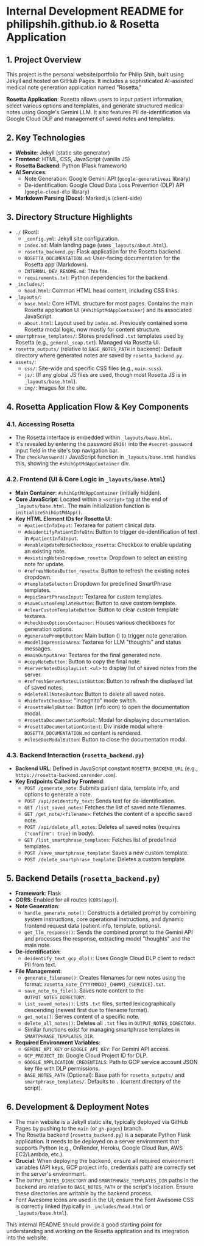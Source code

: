 # Internal Development README for philipshih.github.io & Rosetta Application

## 1. Project Overview

This project is the personal website/portfolio for Philip Shih, built using Jekyll and hosted on GitHub Pages. It includes a sophisticated AI-assisted medical note generation application named "Rosetta."

**Rosetta Application**:
Rosetta allows users to input patient information, select various options and templates, and generate structured medical notes using Google's Gemini LLM. It also features PII de-identification via Google Cloud DLP and management of saved notes and templates.

## 2. Key Technologies

*   **Website**: Jekyll (static site generator)
*   **Frontend**: HTML, CSS, JavaScript (vanilla JS)
*   **Rosetta Backend**: Python (Flask framework)
*   **AI Services**:
    *   Note Generation: Google Gemini API (`google-generativeai` library)
    *   De-identification: Google Cloud Data Loss Prevention (DLP) API (`google-cloud-dlp` library)
*   **Markdown Parsing (Docs)**: Marked.js (client-side)

## 3. Directory Structure Highlights

*   `./` (Root):
    *   `_config.yml`: Jekyll site configuration.
    *   `index.md`: Main landing page (uses `_layouts/about.html`).
    *   `rosetta_backend.py`: Flask application for the Rosetta backend.
    *   `ROSETTA_DOCUMENTATION.md`: User-facing documentation for the Rosetta app (Markdown).
    *   `INTERNAL_DEV_README.md`: This file.
    *   `requirements.txt`: Python dependencies for the backend.
*   `_includes/`:
    *   `head.html`: Common HTML head content, including CSS links.
*   `_layouts/`:
    *   `base.html`: Core HTML structure for most pages. Contains the main Rosetta application UI (`#shihGptMdAppContainer`) and its associated JavaScript.
    *   `about.html`: Layout used by `index.md`. Previously contained some Rosetta modal logic, now mostly for content structure.
*   `smartphrase_templates/`: Stores predefined `.txt` templates used by Rosetta (e.g., `general_soap.txt`). Managed via Rosetta UI.
*   `rosetta_outputs/` (relative to `BASE_NOTES_PATH` in backend): Default directory where generated notes are saved by `rosetta_backend.py`.
*   `assets/`:
    *   `css/`: Site-wide and specific CSS files (e.g., `main.scss`).
    *   `js/`: (If any global JS files are used, though most Rosetta JS is in `_layouts/base.html`).
    *   `img/`: Images for the site.

## 4. Rosetta Application Flow & Key Components

### 4.1. Accessing Rosetta
*   The Rosetta interface is embedded within `_layouts/base.html`.
*   It's revealed by entering the password `E916!` into the `#secret-password` input field in the site's top navigation bar.
*   The `checkPassword()` JavaScript function in `_layouts/base.html` handles this, showing the `#shihGptMdAppContainer` div.

### 4.2. Frontend (UI & Core Logic in `_layouts/base.html`)
*   **Main Container**: `#shihGptMdAppContainer` (initially hidden).
*   **Core JavaScript**: Located within a `<script>` tag at the end of `_layouts/base.html`. The main initialization function is `initializeShihGptMdApp()`.
*   **Key HTML Element IDs for Rosetta UI**:
    *   `#patientInfoInput`: Textarea for patient clinical data.
    *   `#deidentifyPatientInfoBtn`: Button to trigger de-identification of text in `#patientInfoInput`.
    *   `#enableUpdateModeCheckbox_rosetta`: Checkbox to enable updating an existing note.
    *   `#existingNotesDropdown_rosetta`: Dropdown to select an existing note for update.
    *   `#refreshNotesButton_rosetta`: Button to refresh the existing notes dropdown.
    *   `#templateSelector`: Dropdown for predefined SmartPhrase templates.
    *   `#epicSmartPhraseInput`: Textarea for custom templates.
    *   `#saveCustomTemplateButton`: Button to save custom template.
    *   `#clearCustomTemplateButton`: Button to clear custom template textarea.
    *   `#checkboxOptionsContainer`: Houses various checkboxes for generation options.
    *   `#generatePromptButton`: Main button (<i class="fas fa-angle-right"></i>) to trigger note generation.
    *   `#modelImpressionArea`: Textarea for LLM "thoughts" and status messages.
    *   `#mainOutputArea`: Textarea for the final generated note.
    *   `#copyNoteButton`: Button to copy the final note.
    *   `#serverNotesDisplayList`: `<ul>` to display list of saved notes from the server.
    *   `#refreshServerNotesListButton`: Button to refresh the displayed list of saved notes.
    *   `#deleteAllNotesButton`: Button to delete all saved notes.
    *   `#hideTextCheckbox`: "Incognito" mode switch.
    *   `#rosettaHelpButton`: Button (info icon) to open the documentation modal.
    *   `#rosettaDocumentationModal`: Modal for displaying documentation.
    *   `#rosettaDocumentationContent`: Div inside modal where `ROSETTA_DOCUMENTATION.md` content is rendered.
    *   `#closeDocModalButton`: Button to close the documentation modal.

### 4.3. Backend Interaction (`rosetta_backend.py`)
*   **Backend URL**: Defined in JavaScript constant `ROSETTA_BACKEND_URL` (e.g., `https://rosetta-backend.onrender.com`).
*   **Key Endpoints Called by Frontend**:
    *   `POST /generate_note`: Submits patient data, template info, and options to generate a note.
    *   `POST /api/deidentify_text`: Sends text for de-identification.
    *   `GET /list_saved_notes`: Fetches the list of saved note filenames.
    *   `GET /get_note/<filename>`: Fetches the content of a specific saved note.
    *   `POST /api/delete_all_notes`: Deletes all saved notes (requires `{"confirm": true}` in body).
    *   `GET /list_smartphrase_templates`: Fetches list of predefined templates.
    *   `POST /save_smartphrase_template`: Saves a new custom template.
    *   `POST /delete_smartphrase_template`: Deletes a custom template.

## 5. Backend Details (`rosetta_backend.py`)

*   **Framework**: Flask
*   **CORS**: Enabled for all routes (`CORS(app)`).
*   **Note Generation**:
    *   `handle_generate_note()`: Constructs a detailed prompt by combining system instructions, core operational instructions, and dynamic frontend request data (patient info, template, options).
    *   `get_llm_response()`: Sends the combined prompt to the Gemini API and processes the response, extracting model "thoughts" and the main note.
*   **De-identification**:
    *   `deidentify_text_gcp_dlp()`: Uses Google Cloud DLP client to redact PII from text.
*   **File Management**:
    *   `generate_filename()`: Creates filenames for new notes using the format: `rosetta_note_{YYYYMMDD}_{HHMM}_{SERVICE}.txt`.
    *   `save_note_to_file()`: Saves note content to the `OUTPUT_NOTES_DIRECTORY`.
    *   `list_saved_notes()`: Lists `.txt` files, sorted lexicographically descending (newest first due to filename format).
    *   `get_note()`: Serves content of a specific note.
    *   `delete_all_notes()`: Deletes all `.txt` files in `OUTPUT_NOTES_DIRECTORY`.
    *   Similar functions exist for managing smartphrase templates in `SMARTPHRASE_TEMPLATES_DIR`.
*   **Required Environment Variables**:
    *   `GEMINI_API_KEY` or `GOOGLE_API_KEY`: For Gemini API access.
    *   `GCP_PROJECT_ID`: Google Cloud Project ID for DLP.
    *   `GOOGLE_APPLICATION_CREDENTIALS`: Path to GCP service account JSON key file with DLP permissions.
    *   `BASE_NOTES_PATH` (Optional): Base path for `rosetta_outputs/` and `smartphrase_templates/`. Defaults to `.` (current directory of the script).

## 6. Development & Deployment Notes

*   The main website is a Jekyll static site, typically deployed via GitHub Pages by pushing to the `main` (or `gh-pages`) branch.
*   The Rosetta backend (`rosetta_backend.py`) is a separate Python Flask application. It needs to be deployed on a server environment that supports Python (e.g., OnRender, Heroku, Google Cloud Run, AWS EC2/Lambda, etc.).
*   **Crucial**: When deploying the backend, ensure all required environment variables (API keys, GCP project info, credentials path) are correctly set in the server's environment.
*   The `OUTPUT_NOTES_DIRECTORY` and `SMARTPHRASE_TEMPLATES_DIR` paths in the backend are relative to `BASE_NOTES_PATH` or the script's location. Ensure these directories are writable by the backend process.
*   Font Awesome icons are used in the UI; ensure the Font Awesome CSS is correctly linked (typically in `_includes/head.html` or `_layouts/base.html`).

This internal README should provide a good starting point for understanding and working on the Rosetta application and its integration into the website.
